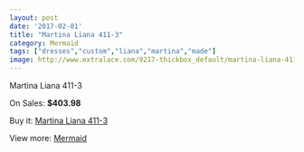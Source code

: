 ```yaml
---
layout: post
date: '2017-02-01'
title: "Martina Liana 411-3"
category: Mermaid
tags: ["dresses","custom","liana","martina","made"]
image: http://www.extralace.com/9217-thickbox_default/martina-liana-411-3.jpg
---
```

Martina Liana 411-3

On Sales: **$403.98**
<a href="https://www.extralace.com/mermaid/4360-martina-liana-411-3.html"><amp-img layout="responsive" width="600" height="600" src="//www.extralace.com/9217-thickbox_default/martina-liana-411-3.jpg" alt="Martina Liana 411-3 0" /></a>
<a href="https://www.extralace.com/mermaid/4360-martina-liana-411-3.html"><amp-img layout="responsive" width="600" height="600" src="//www.extralace.com/9219-thickbox_default/martina-liana-411-3.jpg" alt="Martina Liana 411-3 1" /></a>
<a href="https://www.extralace.com/mermaid/4360-martina-liana-411-3.html"><amp-img layout="responsive" width="600" height="600" src="//www.extralace.com/9218-thickbox_default/martina-liana-411-3.jpg" alt="Martina Liana 411-3 2" /></a>

Buy it: [Martina Liana 411-3](https://www.extralace.com/mermaid/4360-martina-liana-411-3.html "Martina Liana 411-3")

View more: [Mermaid](https://www.extralace.com/5-mermaid "Mermaid")